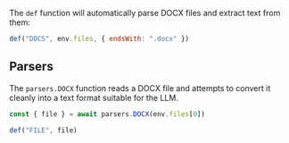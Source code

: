 
The `def` function will automatically parse DOCX files and extract text from them:

```javascript
def("DOCS", env.files, { endsWith: ".docx" })
```

## Parsers

The `parsers.DOCX` function reads a DOCX file and attempts to convert it cleanly into a text format
suitable for the LLM.

```js
const { file } = await parsers.DOCX(env.files[0])

def("FILE", file)
```
